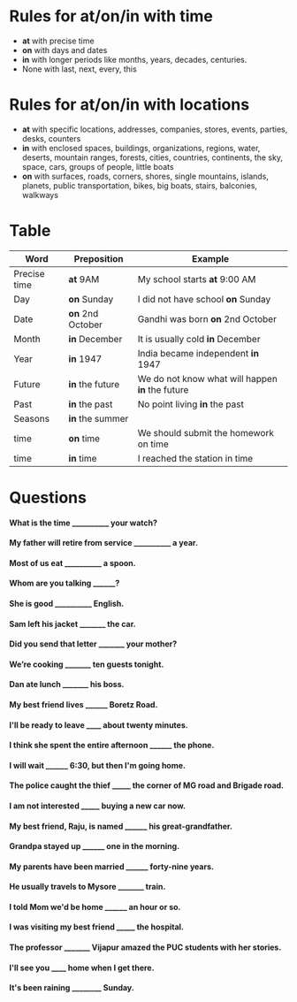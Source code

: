 # Rules for at/on/in with time
* __at__ with precise time
* __on__ with days and dates
* __in__ with longer periods like months, years, decades, centuries.
* None with last, next, every, this

# Rules for at/on/in with locations
* __at__	with specific locations, addresses, companies, stores, events, parties, desks, counters
* __in__ with	enclosed spaces, buildings, organizations, regions, water, deserts, mountain ranges, forests, cities, countries, continents, the sky, space, cars, groups of people, little boats
* __on__	with surfaces, roads, corners, shores, single mountains, islands, planets, public transportation, bikes, big boats, stairs, balconies, walkways

# Table
|Word|Preposition|Example|
|-|-|-|
|Precise time | __at__ 9AM         | My school starts __at__ 9:00 AM|
|Day          | __on__ Sunday      | I did not have school __on__ Sunday|
|Date         | __on__ 2nd October | Gandhi was born __on__ 2nd October|
|Month        | __in__ December    | It is usually cold __in__ December|
|Year         | __in__ 1947        | India became independent __in__ 1947|
|Future       | __in__ the future  | We do not know what will happen __in__ the future|
|Past         | __in__ the past    | No point living __in__ the past|
|Seasons      | __in__ the summer  | |
|time         | __on__ time        | We should submit the homework on time| 
|time         | __in__ time        | I reached the station in time |

# Questions
#### What is the time __________ your watch?
#### My father will retire from service __________ a year.
#### Most of us eat __________ a spoon.
#### Whom are you talking ______?
#### She is good __________ English.
#### Sam left his jacket _______ the car.
#### Did you send that letter _______ your mother?
#### We’re cooking _______ ten guests tonight.
#### Dan ate lunch _______ his boss.
#### My best friend lives ______ Boretz Road. 
#### I'll be ready to leave ____ about twenty minutes. 
#### I think she spent the entire afternoon ______ the phone. 
#### I will wait ______ 6:30, but then I'm going home. 
#### The police caught the thief _____ the corner of MG road and Brigade road. 
#### I am not interested _____ buying a new car now. 
#### My best friend, Raju, is named ______ his great-grandfather. 
#### Grandpa stayed up ______ one in the morning. 
#### My parents have been married ______ forty-nine years. 
#### He usually travels to Mysore _______ train. 
#### I told Mom we'd be home ______ an hour or so. 
#### I was visiting my best friend _____ the hospital. 
#### The professor _______ Vijapur amazed the PUC students with her stories. 
#### I'll see you ____ home when I get there. 
#### It's been raining ________ Sunday. 


